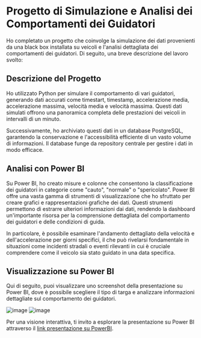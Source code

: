 # Progetto di Simulazione e Analisi dei Comportamenti dei Guidatori

Ho completato un progetto che coinvolge la simulazione dei dati provenienti da una black box installata su veicoli e l'analisi dettagliata dei comportamenti dei guidatori. Di seguito, una breve descrizione del lavoro svolto:

## Descrizione del Progetto

Ho utilizzato Python per simulare il comportamento di vari guidatori, generando dati accurati come timestart, timestamp, accelerazione media, accelerazione massima, velocità media e velocità massima. Questi dati simulati offrono una panoramica completa delle prestazioni dei veicoli in intervalli di un minuto.

Successivamente, ho archiviato questi dati in un database PostgreSQL, garantendo la conservazione e l'accessibilità efficiente di un vasto volume di informazioni. Il database funge da repository centrale per gestire i dati in modo efficace.

## Analisi con Power BI

Su Power BI, ho creato misure e colonne che consentono la classificazione dei guidatori in categorie come "cauto", "normale" o "spericolato". Power BI offre una vasta gamma di strumenti di visualizzazione che ho sfruttato per creare grafici e rappresentazioni grafiche dei dati. Questi strumenti permettono di estrarre ulteriori informazioni dai dati, rendendo la dashboard un'importante risorsa per la comprensione dettagliata del comportamento dei guidatori e delle condizioni di guida.

In particolare, è possibile esaminare l'andamento dettagliato della velocità e dell'accelerazione per giorni specifici, il che può rivelarsi fondamentale in situazioni come incidenti stradali o eventi rilevanti in cui è cruciale comprendere come il veicolo sia stato guidato in una data specifica.

## Visualizzazione su Power BI

Qui di seguito, puoi visualizzare uno screenshot della presentazione su Power BI, dove è possibile scegliere il tipo di targa e analizzare informazioni dettagliate sul comportamento dei guidatori. 

![image](https://github.com/bebby18/F2I/assets/44362722/62f37cb9-ac86-4c8a-a5f1-b907c4ebdf67)
![image](https://github.com/bebby18/F2I/assets/44362722/11a9d3e0-734e-47ea-8f28-14773d3a6e0b)

Per una visione interattiva, ti invito a esplorare la presentazione su Power BI attraverso il [link presentazione su PowerBI](https://app.powerbi.com/view?r=eyJrIjoiNmZmMjBkY2QtODFhZi00OTI1LTk3NTAtNWI4OWM1Y2M4NTM4IiwidCI6ImZmYjRkZjY4LWY0NjQtNDU4Yy1hNTQ2LTAwZmIzYWY2NmY2YSIsImMiOjh9).



